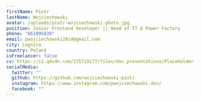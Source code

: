 ```yaml
---
firstName: Piotr
lastName: Wojciechowski
avatar: /uploads/piotr-wojciechowski-photo.jpg
position: Junior Frontend Developer || Head of IT @ Power Factory
phone: "661895839"
email: pwojciechowski2014@gmail.com
city: Legnica
country: Poland
isFreelancer: false
cv: https://s2.q4cdn.com/175719177/files/doc_presentations/Placeholder-PDF.pdf
socialMedia:
  twitter: ""
  github: https://github.com/wojciechowski-piotr
  instagram: https://www.instagram.com/pwojciechowski.dev/
  facebook: ""
---
```

